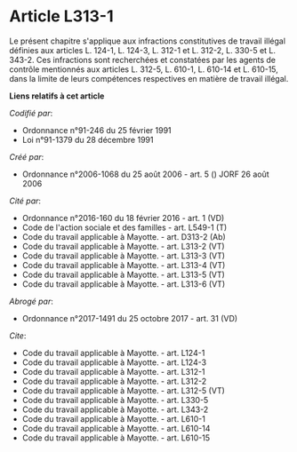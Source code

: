 # Article L313-1

Le présent chapitre s'applique aux infractions constitutives de travail illégal définies aux articles L. 124-1, L. 124-3, L.
312-1 et L. 312-2, L. 330-5 et L. 343-2. Ces infractions sont recherchées et constatées par les agents de contrôle mentionnés
aux articles L. 312-5, L. 610-1, L. 610-14 et L. 610-15, dans la limite de leurs compétences respectives en matière de
travail illégal.

**Liens relatifs à cet article**

_Codifié par_:

  - Ordonnance n°91-246 du 25 février 1991
  - Loi n°91-1379 du 28 décembre 1991

_Créé par_:

  - Ordonnance n°2006-1068 du 25 août 2006 - art. 5 () JORF 26 août 2006

_Cité par_:

  - Ordonnance n°2016-160 du 18 février 2016 - art. 1 (VD)
  - Code de l'action sociale et des familles - art. L549-1 (T)
  - Code du travail applicable à Mayotte. - art. D313-2 (Ab)
  - Code du travail applicable à Mayotte. - art. L313-2 (VT)
  - Code du travail applicable à Mayotte. - art. L313-3 (VT)
  - Code du travail applicable à Mayotte. - art. L313-4 (VT)
  - Code du travail applicable à Mayotte. - art. L313-5 (VT)
  - Code du travail applicable à Mayotte. - art. L313-6 (VT)

_Abrogé par_:

  - Ordonnance n°2017-1491 du 25 octobre 2017 - art. 31 (VD)

_Cite_:

  - Code du travail applicable à Mayotte. - art. L124-1
  - Code du travail applicable à Mayotte. - art. L124-3
  - Code du travail applicable à Mayotte. - art. L312-1
  - Code du travail applicable à Mayotte. - art. L312-2
  - Code du travail applicable à Mayotte. - art. L312-5 (VT)
  - Code du travail applicable à Mayotte. - art. L330-5
  - Code du travail applicable à Mayotte. - art. L343-2
  - Code du travail applicable à Mayotte. - art. L610-1
  - Code du travail applicable à Mayotte. - art. L610-14
  - Code du travail applicable à Mayotte. - art. L610-15
